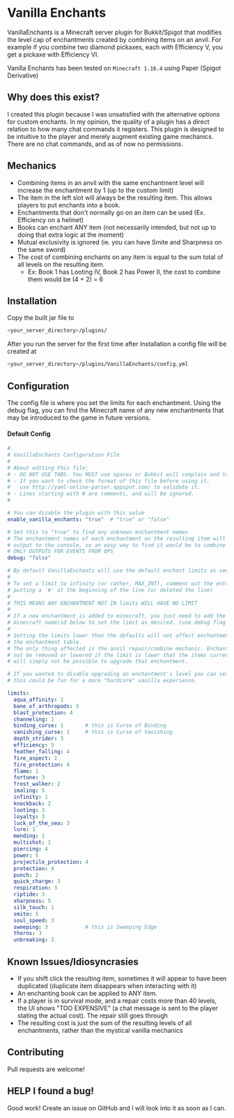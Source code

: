# Vanilla Enchants

VanillaEnchants is a Minecraft server plugin for Bukkit/Spigot that modifies the level cap of enchantments created by combining items on an anvil. For example if you combine two diamond pickaxes, each with Efficiency V, you get a pickaxe with Efficiency VI.

Vanilla Enchants has been tested on `Minecraft 1.16.4` using Paper (Spigot Derivative)

## Why does this exist?

I created this plugin because I was unsatisfied with the alternative options for custom enchants. In my opinion, the quality of a plugin has a direct relation to how many chat commands it registers. This plugin is designed to be intuitive to the player and merely augment existing game mechanics. There are no chat commands, and as of now no permissions.

## Mechanics

- Combining items in an anvil with the same enchantment level will increase the enchantment by 1 (up to the custom limit)
- The item in the left slot will always be the resulting item. This allows players to put enchants into a book.
- Enchantments that don't normally go on an item can be used (Ex. Efficiency on a helmet)
- Books can enchant ANY item (not necessarily intended, but not up to doing that extra logic at the moment)
- Mutual exclusivity is ignored (ie. you can have Smite and Sharpness on the same sword)
- The cost of combining enchants on any item is equal to the sum total of all levels on the resulting item.
  - Ex: Book 1 has Looting IV, Book 2 has Power II, the cost to combine them would be (4 + 2) = 6

## Installation

Copy the built jar file to

```bash
<your_server_directory>/plugins/
```

After you run the server for the first time after installation a config file will be created at

```bash
<your_server_directory>/plugins/VanillaEnchants/config.yml
```

## Configuration

The config file is where you set the limits for each enchantment. Using the debug flag, you can find the Minecraft name of any new enchantments that may be introduced to the game in future versions.

#### Default Config
```yaml
#
# VanillaEnchants Configuration File
#
# About editing this file:
# - DO NOT USE TABS. You MUST use spaces or Bukkit will complain and log errors.
# - If you want to check the format of this file before using it,
#   use http://yaml-online-parser.appspot.com/ to validate it.
# - Lines starting with # are comments, and will be ignored.
#

# You can disable the plugin with this value
enable_vanilla_enchants: "true"  # "true" or "false"

# Set this to "true" to find any unknown enchantment names
# The enchantment names of each enchantment on the resulting item will be
# output to the console, so an easy way to find it would be to combine two books.
# ONLY OUTPUTS FOR EVENTS FROM OPS
debug: "false"

# By default VanillaEnchants will use the default enchant limits as seen below. (as of 1.14.4)
#
# To set a limit to infinity (or rather, MAX_INT), comment out the entry by
# putting a '#' at the beginning of the line (or deleted the line)
#
# THIS MEANS ANY ENCHANTMENT NOT IN limits WILL HAVE NO LIMIT
#
# If a new enchantment is added to minecraft, you just need to add the enchantment's
# minecraft name/id below to set the limit as desired. (use debug flag to find it!)
#
# Setting the limits lower than the defaults will not affect enchantments from
# the enchantment table.
# The only thing affected is the anvil repair/combine mechanic. Enchantments will
# not be removed or lowered if the limit is lower that the items current level, it
# will simply not be possible to upgrade that enchantment.

# If you wanted to disable upgrading an enchantment's level you can set the limit to 1 (or 0)
# this could be fun for a more "hardcore" vanilla experience.

limits:
  aqua_affinity: 1
  bane_of_arthropods: 5
  blast_protection: 4
  channeling: 1
  binding_curse: 1       # this is Curse of Binding
  vanishing_curse: 1     # this is Curse of Vanishing
  depth_strider: 3
  efficiency: 5
  feather_falling: 4
  fire_aspect: 2
  fire_protection: 4
  flame: 1
  fortune: 3
  frost_walker: 2
  imaling: 5
  infinity: 1
  knockback: 2
  looting: 3
  loyalty: 3
  luck_of_the_sea: 3
  lure: 3
  mending: 1
  multishot: 1
  piercing: 4
  power: 5
  projectile_protection: 4
  protection: 4
  punch: 2
  quick_charge: 3
  respiration: 3
  riptide: 3
  sharpness: 5
  silk_touch: 1
  smite: 5
  soul_speed: 3
  sweeping: 3            # this is Sweeping Edge
  thorns: 3
  unbreaking: 3

```

## Known Issues/Idiosyncrasies
- If you shift click the resulting item, sometimes it will appear to have been duplicated (duplicate item disappears when interacting with it)
- An enchanting book can be applied to ANY item.
- If a player is in survival mode, and a repair costs more than 40 levels, the UI shows "TOO EXPENSIVE" (a chat message is sent to the player stating the actual cost). The repair still goes through
- The resulting cost is just the sum of the resulting levels of all enchantments, rather than the mystical vanilla mechanics

## Contributing
Pull requests are welcome!

## HELP I found a bug!
Good work! Create an issue on GitHub and I will look into it as soon as I can.
